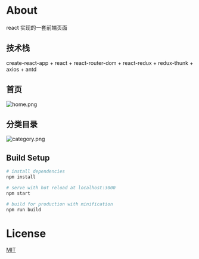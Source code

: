 # About

react 实现的一套前端页面

## 技术栈

create-react-app + react + react-router-dom + react-redux + redux-thunk + axios + antd

## 首页

![home.png](https://i.loli.net/2020/02/07/J6Zn5TMVmb7qOpB.png)

## 分类目录

![category.png](https://i.loli.net/2020/02/07/tF7HW1vodpzlEfa.png)

## Build Setup

```bash
# install dependencies
npm install

# serve with hot reload at localhost:3000
npm start

# build for production with minification
npm run build

```

# License

[MIT](https://github.com/haohaitao/react-demo/blob/master/LICENSE)
